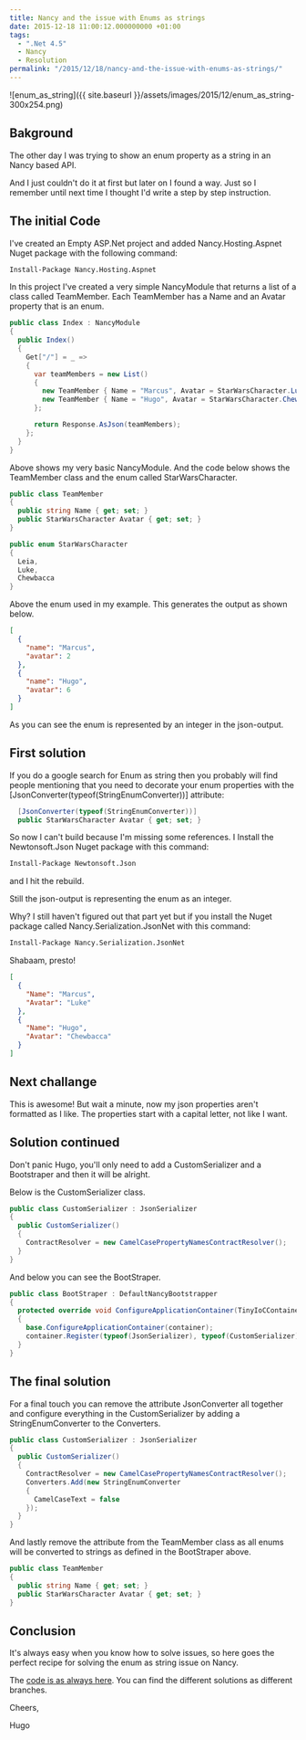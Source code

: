 ```yaml
---
title: Nancy and the issue with Enums as strings
date: 2015-12-18 11:00:12.000000000 +01:00
tags:
  - ".Net 4.5"
  - Nancy
  - Resolution
permalink: "/2015/12/18/nancy-and-the-issue-with-enums-as-strings/"
---
```


![enum_as_string]({{ site.baseurl }}/assets/images/2015/12/enum_as_string-300x254.png)

## Bakground

The other day I was trying to show an enum property as a string in an Nancy based API.

And I just couldn't do it at first but later on I found a way. Just so I remember until next time I thought I'd write a step by step instruction.

## The initial Code

I've created an Empty ASP.Net project and added Nancy.Hosting.Aspnet Nuget package with the following command:

```bash
Install-Package Nancy.Hosting.Aspnet
```

In this project I've created a very simple NancyModule that returns a list of a class called TeamMember. Each TeamMember has a Name and an Avatar property that is an enum.

```csharp
public class Index : NancyModule
{
  public Index()
  {
    Get["/"] = _ =>
    {
      var teamMembers = new List()
      {
        new TeamMember { Name = "Marcus", Avatar = StarWarsCharacter.Luke },
        new TeamMember { Name = "Hugo", Avatar = StarWarsCharacter.Chewbacca }
      };

      return Response.AsJson(teamMembers);
    };
  }
}
```

Above shows my very basic NancyModule. And the code below shows the TeamMember class and the enum called StarWarsCharacter.

```csharp
public class TeamMember
{
  public string Name { get; set; }
  public StarWarsCharacter Avatar { get; set; }
}
```

```csharp
public enum StarWarsCharacter
{
  Leia,
  Luke,
  Chewbacca
}
```

Above the enum used in my example. This generates the output as shown below.

```json
[
  {
    "name": "Marcus",
    "avatar": 2
  },
  {
    "name": "Hugo",
    "avatar": 6
  }
]
```

As you can see the enum is represented by an integer in the json-output.

## First solution

If you do a google search for Enum as string then you probably will find people mentioning that you need to decorate your enum properties with the [JsonConverter(typeof(StringEnumConverter))] attribute:

```csharp
  [JsonConverter(typeof(StringEnumConverter))]
  public StarWarsCharacter Avatar { get; set; }
```

So now I can't build because I'm missing some references. I Install the Newtonsoft.Json Nuget package with this command:

```bash
Install-Package Newtonsoft.Json
```

and I hit the rebuild.

Still the json-output is representing the enum as an integer.

Why? I still haven't figured out that part yet but if you install the Nuget package called Nancy.Serialization.JsonNet with this command:

```bash
Install-Package Nancy.Serialization.JsonNet
```

Shabaam, presto!

```json
[
  {
    "Name": "Marcus",
    "Avatar": "Luke"
  },
  {
    "Name": "Hugo",
    "Avatar": "Chewbacca"
  }
]
```

## Next challange

This is awesome! But wait a minute, now my json properties aren't formatted as I like. The properties start with a capital letter, not like I want.

## Solution continued

Don't panic Hugo, you'll only need to add a CustomSerializer and a Bootstraper and then it will be alright.

Below is the CustomSerializer class.

```csharp
public class CustomSerializer : JsonSerializer
{
  public CustomSerializer()
  {
    ContractResolver = new CamelCasePropertyNamesContractResolver();
  }
}
```

And below you can see the BootStraper.

```csharp
public class BootStraper : DefaultNancyBootstrapper
{
  protected override void ConfigureApplicationContainer(TinyIoCContainer container)
  {
    base.ConfigureApplicationContainer(container);
    container.Register(typeof(JsonSerializer), typeof(CustomSerializer));
  }
}
```

## The final solution

For a final touch you can remove the attribute JsonConverter all together and configure everything in the CustomSerializer by adding a StringEnumConverter to the Converters.

```csharp
public class CustomSerializer : JsonSerializer
{
  public CustomSerializer()
  {
    ContractResolver = new CamelCasePropertyNamesContractResolver();
    Converters.Add(new StringEnumConverter
    {
      CamelCaseText = false
    });
  }
}
```

And lastly remove the attribute from the TeamMember class as all enums will be converted to strings as defined in the BootStraper above.

```csharp
public class TeamMember
{
  public string Name { get; set; }
  public StarWarsCharacter Avatar { get; set; }
}
```

## Conclusion

It's always easy when you know how to solve issues, so here goes the perfect recipe for solving the enum as string issue on Nancy.

The [code is as always here](https://github.com/hugohaggmark/HugoHaggmark.Blog/blob/master/HugoHaggmark.Nancy.Enums.As.Strings/Modules/Index.cs). You can find the different solutions as different branches.

Cheers,

Hugo
